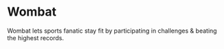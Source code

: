 # Wombat
Wombat lets sports fanatic stay fit by participating in challenges &amp; beating the highest records.
